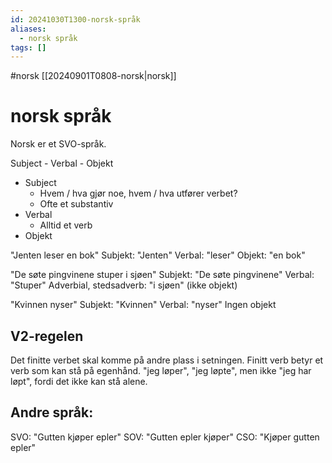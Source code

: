 ```yaml
---
id: 20241030T1300-norsk-språk
aliases:
  - norsk språk
tags: []
---
```


#norsk [[20240901T0808-norsk|norsk]]

# norsk språk

Norsk er et SVO-språk.

Subject - Verbal - Objekt

- Subject
  - Hvem / hva gjør noe, hvem / hva utfører verbet?
  - Ofte et substantiv
- Verbal
  - Alltid et verb
- Objekt

"Jenten leser en bok"
Subjekt: "Jenten"
Verbal: "leser"
Objekt: "en bok"

"De søte pingvinene stuper i sjøen"
Subjekt: "De søte pingvinene"
Verbal: "Stuper"
Adverbial, stedsadverb: "i sjøen" (ikke objekt)

"Kvinnen nyser"
Subjekt: "Kvinnen"
Verbal: "nyser"
Ingen objekt

## V2-regelen

Det finitte verbet skal komme på andre plass i setningen.
Finitt verb betyr et verb som kan stå på egenhånd. "jeg løper", "jeg løpte", men ikke "jeg har løpt", fordi det ikke kan stå alene.

## Andre språk:

SVO: "Gutten kjøper epler"
SOV: "Gutten epler kjøper"
CSO: "Kjøper gutten epler"
